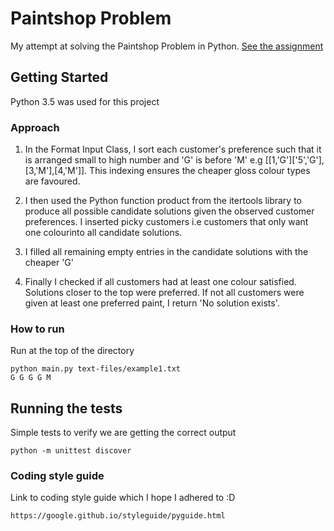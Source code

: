 
# Paintshop Problem

My attempt at solving the Paintshop Problem in Python.
[See the assignment](paint_shop.pdf)

## Getting Started

Python 3.5 was used for this project

### Approach
1. In the Format Input Class, I sort each customer's preference such that it is arranged small to 
   high number and 'G' is before 'M'
   e.g [[1,'G']['5','G'],[3,'M'],[4,'M']]. This indexing ensures the cheaper gloss colour types are favoured.

2. I then used the Python function product from the itertools library to 
   produce all possible candidate solutions given the observed customer preferences. 
   I inserted picky customers i.e customers that only want one colourinto all candidate solutions.

3. I filled all remaining empty entries in the candidate solutions with the cheaper 'G'

4. Finally I checked if all customers had at least one colour satisfied. Solutions closer to the top were 
   preferred. If not all customers were given at least one preferred paint, I return 'No solution exists'.


### How to run

Run at the top of the directory

```
python main.py text-files/example1.txt
G G G G M

```


## Running the tests

Simple tests to verify we are getting the correct output

```
python -m unittest discover
```

### Coding style guide

Link to coding style guide which I hope I adhered to :D

```
https://google.github.io/styleguide/pyguide.html
```

